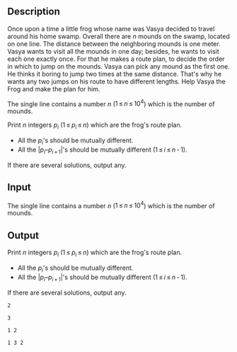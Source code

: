 ## Description

<div><p>Once upon a time a little frog whose name was Vasya decided to travel around his home swamp. Overall there are <span class="tex-span"><i>n</i></span> mounds on the swamp, located on one line. The distance between the neighboring mounds is one meter. Vasya wants to visit all the mounds in one day; besides, he wants to visit each one exactly once. For that he makes a route plan, to decide the order in which to jump on the mounds. Vasya can pick any mound as the first one. He thinks it boring to jump two times at the same distance. That's why he wants any two jumps on his route to have different lengths. Help Vasya the Frog and make the plan for him.</p></div><div class="input-specification"><p>The single line contains a number <span class="tex-span"><i>n</i></span> (<span class="tex-span">1 ≤ <i>n</i> ≤ 10<sup class="upper-index">4</sup></span>) which is the number of mounds.</p></div><div class="output-specification"><p>Print <span class="tex-span"><i>n</i></span> integers <span class="tex-span"><i>p</i><sub class="lower-index"><i>i</i></sub></span> (<span class="tex-span">1 ≤ <i>p</i><sub class="lower-index"><i>i</i></sub> ≤ <i>n</i></span>) which are the frog's route plan. </p><ul> <li> All the <span class="tex-span"><i>p</i><sub class="lower-index"><i>i</i></sub></span>'s should be mutually different. </li><li> All the <span class="tex-span">|<i>p</i><sub class="lower-index"><i>i</i></sub>–<i>p</i><sub class="lower-index"><i>i</i> + 1</sub>|</span>'s should be mutually different (<span class="tex-span">1 ≤ <i>i</i> ≤ <i>n</i> - 1</span>). </li></ul><p>If there are several solutions, output any.</p></div>

## Input

<p>The single line contains a number <span class="tex-span"><i>n</i></span> (<span class="tex-span">1 ≤ <i>n</i> ≤ 10<sup class="upper-index">4</sup></span>) which is the number of mounds.</p>

## Output

<p>Print <span class="tex-span"><i>n</i></span> integers <span class="tex-span"><i>p</i><sub class="lower-index"><i>i</i></sub></span> (<span class="tex-span">1 ≤ <i>p</i><sub class="lower-index"><i>i</i></sub> ≤ <i>n</i></span>) which are the frog's route plan. </p><ul> <li> All the <span class="tex-span"><i>p</i><sub class="lower-index"><i>i</i></sub></span>'s should be mutually different. </li><li> All the <span class="tex-span">|<i>p</i><sub class="lower-index"><i>i</i></sub>–<i>p</i><sub class="lower-index"><i>i</i> + 1</sub>|</span>'s should be mutually different (<span class="tex-span">1 ≤ <i>i</i> ≤ <i>n</i> - 1</span>). </li></ul><p>If there are several solutions, output any.</p>





```input1
2

```




```input2
3

```




```output1
1 2
```




```output2
1 3 2
```


